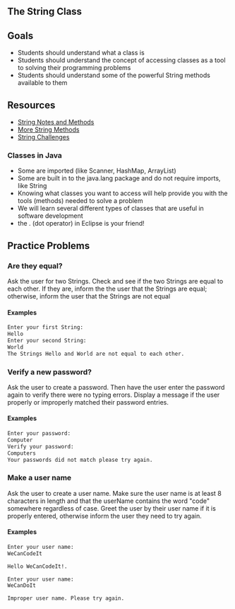 ## The String Class

## Goals
- Students should understand what a class is 
- Students should understand the concept of accessing classes as a tool to solving their programming problems
- Students should understand some of the powerful String methods available to them

## Resources
- [String Notes and Methods](https://www.cs.duke.edu/csed/ap/subset/doc/ap/java/lang/String.html)
- [More String Methods](https://www.cs.duke.edu/csed/ap/subset/doc/ap/java/lang/String.html)
- [String Challenges](https://www.hackerrank.com/domains/java/java-strings)

### Classes in Java
- Some are imported (like Scanner, HashMap, ArrayList)
- Some are built in to the java.lang package and do not require imports, like String
- Knowing what classes you want to access will help provide you with the tools (methods) needed to solve a problem
- We will learn several different types of classes that are useful in software development
- the . (dot operator) in Eclipse is your friend! 


## Practice Problems

### Are they equal?

Ask the user for two Strings. Check and see if the two Strings are equal to each other. If they are, inform the the user that the Strings are equal; otherwise, inform the user that the Strings are not equal

#### Examples

```bash
Enter your first String:
Hello
Enter your second String:
World
The Strings Hello and World are not equal to each other.
```

### Verify a new password?

Ask the user to create a password. Then have the user enter the password again to verify there were no typing errors. Display a message if the user properly or improperly matched their password entries.

#### Examples

```bash
Enter your password:
Computer
Verify your password:
Computers
Your passwords did not match please try again.
```


### Make a user name

Ask the user to create a user name. Make sure the user name is at least 8 characters in length and that the userName contains the word "code" somewhere regardless of case. Greet the user by their user name if it is properly entered, otherwise inform the user they need to try again.

#### Examples

```bash
Enter your user name:
WeCanCodeIt

Hello WeCanCodeIt!.
```

```bash
Enter your user name:
WeCanDoIt

Improper user name. Please try again.
```




